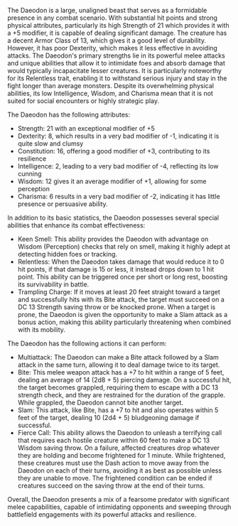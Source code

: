 The Daeodon is a large, unaligned beast that serves as a formidable presence in any combat scenario. With substantial hit points and strong physical attributes, particularly its high Strength of 21 which provides it with a +5 modifier, it is capable of dealing significant damage. The creature has a decent Armor Class of 13, which gives it a good level of durability. However, it has poor Dexterity, which makes it less effective in avoiding attacks. The Daeodon's primary strengths lie in its powerful melee attacks and unique abilities that allow it to intimidate foes and absorb damage that would typically incapacitate lesser creatures. It is particularly noteworthy for its Relentless trait, enabling it to withstand serious injury and stay in the fight longer than average monsters. Despite its overwhelming physical abilities, its low Intelligence, Wisdom, and Charisma mean that it is not suited for social encounters or highly strategic play.

The Daeodon has the following attributes: 
- Strength: 21 with an exceptional modifier of +5
- Dexterity: 8, which results in a very bad modifier of -1, indicating it is quite slow and clumsy
- Constitution: 16, offering a good modifier of +3, contributing to its resilience
- Intelligence: 2, leading to a very bad modifier of -4, reflecting its low cunning
- Wisdom: 12 gives it an average modifier of +1, allowing for some perception
- Charisma: 6 results in a very bad modifier of -2, indicating it has little presence or persuasive ability.

In addition to its basic statistics, the Daeodon possesses several special abilities that enhance its combat effectiveness:
- Keen Smell: This ability provides the Daeodon with advantage on Wisdom (Perception) checks that rely on smell, making it highly adept at detecting hidden foes or tracking.
- Relentless: When the Daeodon takes damage that would reduce it to 0 hit points, if that damage is 15 or less, it instead drops down to 1 hit point. This ability can be triggered once per short or long rest, boosting its survivability in battle.
- Trampling Charge: If it moves at least 20 feet straight toward a target and successfully hits with its Bite attack, the target must succeed on a DC 13 Strength saving throw or be knocked prone. When a target is prone, the Daeodon is given the opportunity to make a Slam attack as a bonus action, making this ability particularly threatening when combined with its mobility.

The Daeodon has the following actions it can perform:
- Multiattack: The Daeodon can make a Bite attack followed by a Slam attack in the same turn, allowing it to deal damage twice to its target.
- Bite: This melee weapon attack has a +7 to hit within a range of 5 feet, dealing an average of 14 (2d8 + 5) piercing damage. On a successful hit, the target becomes grappled, requiring them to escape with a DC 13 strength check, and they are restrained for the duration of the grapple. While grappled, the Daeodon cannot bite another target.
- Slam: This attack, like Bite, has a +7 to hit and also operates within 5 feet of the target, dealing 10 (2d4 + 5) bludgeoning damage if successful.
- Fierce Call: This ability allows the Daeodon to unleash a terrifying call that requires each hostile creature within 60 feet to make a DC 13 Wisdom saving throw. On a failure, affected creatures drop whatever they are holding and become frightened for 1 minute. While frightened, these creatures must use the Dash action to move away from the Daeodon on each of their turns, avoiding it as best as possible unless they are unable to move. The frightened condition can be ended if creatures succeed on the saving throw at the end of their turns. 

Overall, the Daeodon presents a mix of a fearsome predator with significant melee capabilities, capable of intimidating opponents and sweeping through battlefield engagements with its powerful attacks and resilience.
